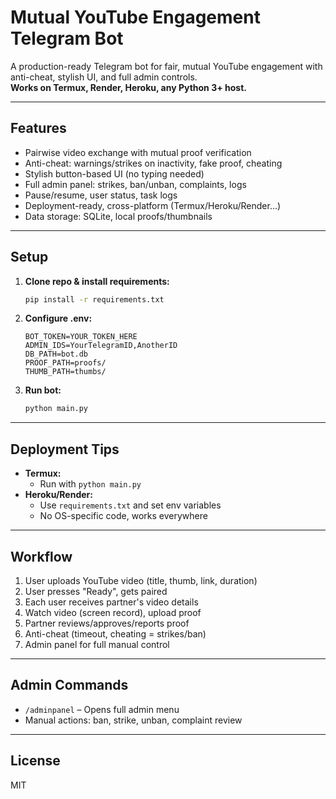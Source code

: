 # Mutual YouTube Engagement Telegram Bot

A production-ready Telegram bot for fair, mutual YouTube engagement with anti-cheat, stylish UI, and full admin controls.  
**Works on Termux, Render, Heroku, any Python 3+ host.**

---

## Features

- Pairwise video exchange with mutual proof verification  
- Anti-cheat: warnings/strikes on inactivity, fake proof, cheating  
- Stylish button-based UI (no typing needed)  
- Full admin panel: strikes, ban/unban, complaints, logs  
- Pause/resume, user status, task logs  
- Deployment-ready, cross-platform (Termux/Heroku/Render...)  
- Data storage: SQLite, local proofs/thumbnails

---

## Setup

1. **Clone repo & install requirements:**
    ```sh
    pip install -r requirements.txt
    ```

2. **Configure .env:**
    ```
    BOT_TOKEN=YOUR_TOKEN_HERE
    ADMIN_IDS=YourTelegramID,AnotherID
    DB_PATH=bot.db
    PROOF_PATH=proofs/
    THUMB_PATH=thumbs/
    ```

3. **Run bot:**
    ```sh
    python main.py
    ```

---

## Deployment Tips

- **Termux:**  
  - Run with `python main.py`
- **Heroku/Render:**  
  - Use `requirements.txt` and set env variables
  - No OS-specific code, works everywhere

---

## Workflow

1. User uploads YouTube video (title, thumb, link, duration)
2. User presses "Ready", gets paired 
3. Each user receives partner's video details
4. Watch video (screen record), upload proof
5. Partner reviews/approves/reports proof
6. Anti-cheat (timeout, cheating = strikes/ban)
7. Admin panel for full manual control

---

## Admin Commands

- `/adminpanel` – Opens full admin menu
- Manual actions: ban, strike, unban, complaint review

---

## License

MIT
